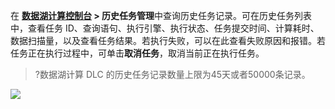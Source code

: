 在 **[数据湖计算控制台](https://console.cloud.tencent.com/dlc) > 历史任务管理**中查询历史任务记录。可在历史任务列表中，查看任务 ID、查询语句、执行引擎、执行状态、任务提交时间、计算耗时、数据扫描量，以及查看任务结果。若执行失败，可以在此查看失败原因和报错。若任务正在执行过程中，可单击**取消任务**，取消当前正在执行任务。
>?数据湖计算 DLC 的历史任务记录数量上限为45天或者50000条记录。

![](https://main.qcloudimg.com/raw/f54d75c3b4074ad60e8bdb9b05c5a409.png)
